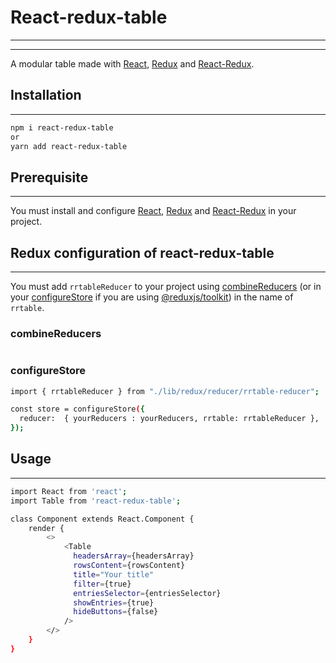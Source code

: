 # React-redux-table

---

---

A modular table made with [React], [Redux] and [React-Redux].

## Installation

---

```sh
npm i react-redux-table
or
yarn add react-redux-table
```

## Prerequisite

---

You must install and configure [React], [Redux] and [React-Redux] in your project.

## Redux configuration of react-redux-table

---

You must add `rrtableReducer` to your project using [combineReducers] (or in your [configureStore] if you are using [@reduxjs/toolkit]) in the name of `rrtable`.

### combineReducers

```sh

```

### configureStore

```sh
import { rrtableReducer } from "./lib/redux/reducer/rrtable-reducer";

const store = configureStore({
  reducer:  { yourReducers : yourReducers, rrtable: rrtableReducer },
});
```

## Usage

---

```sh
import React from 'react';
import Table from 'react-redux-table';

class Component extends React.Component {
    render {
        <>
            <Table
              headersArray={headersArray}
              rowsContent={rowsContent}
              title="Your title"
              filter={true}
              entriesSelector={entriesSelector}
              showEntries={true}
              hideButtons={false}
            />
        </>
    }
}
```

[react-redux]: https://github.com/reactjs/react-redux
[react]: https://github.com/facebook/react
[redux]: https://github.com/reactjs/redux
[combinereducers]: https://redux.js.org/api/combinereducers
[configurestore]: https://redux.js.org/usage/configuring-your-store#the-solution-configurestore
[@reduxjs/toolkit]: https://redux.js.org/introduction/getting-started